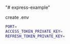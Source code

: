 "# express-example"

create .env

```sh
PORT=
ACCESS_TOKEN_PRIVATE_KEY=
REFRESH_TOKEN_PRIVATE_KEY=
```
